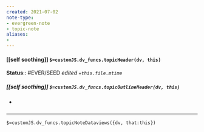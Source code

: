 ```yaml
---
created: 2021-07-02
note-type: 
- evergreen-note
- topic-note
aliases:
- 
---
```

 
#### [[self soothing]] `$=customJS.dv_funcs.topicHeader(dv, this)`



**Status**::  #EVER/SEED
*edited `=this.file.mtime`*

##### [[self soothing]] `$=customJS.dv_funcs.topicOutlineHeader(dv, this)`

- 


### <hr class="dataviews"/>
`$=customJS.dv_funcs.topicNoteDataviews({dv, that:this})`